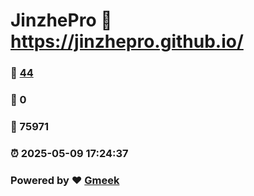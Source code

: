 # JinzhePro :link: https://jinzhepro.github.io/ 
### :page_facing_up: [44](https://jinzhepro.github.io//tag.html) 
### :speech_balloon: 0 
### :hibiscus: 75971 
### :alarm_clock: 2025-05-09 17:24:37 
### Powered by :heart: [Gmeek](https://github.com/Meekdai/Gmeek)
